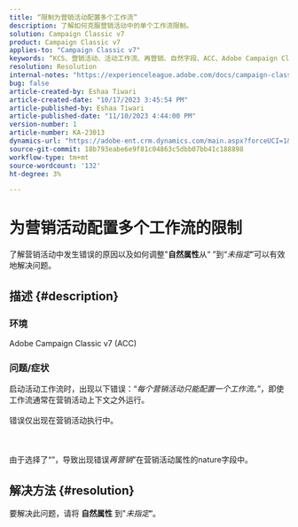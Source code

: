 ```yaml
---
title: “限制为营销活动配置多个工作流”
description: 了解如何克服营销活动中的单个工作流限制。
solution: Campaign Classic v7
product: Campaign Classic v7
applies-to: "Campaign Classic v7"
keywords: “KCS、营销活动、活动工作流、再营销、自然字段、ACC、Adobe Campaign Classic、故障排除”
resolution: Resolution
internal-notes: "https://experienceleague.adobe.com/docs/campaign-classic/using/orchestrating-campaigns/orchestrate-campaigns/marketing-campaign-templates.html?lang=en#general-configuration"
bug: false
article-created-by: Eshaa Tiwari
article-created-date: "10/17/2023 3:45:54 PM"
article-published-by: Eshaa Tiwari
article-published-date: "11/10/2023 4:44:00 PM"
version-number: 1
article-number: KA-23013
dynamics-url: "https://adobe-ent.crm.dynamics.com/main.aspx?forceUCI=1&pagetype=entityrecord&etn=knowledgearticle&id=b4942d3f-046d-ee11-8df0-6045bd006a22"
source-git-commit: 18b793eabe6e9f81c04863c5dbb07bb41c188898
workflow-type: tm+mt
source-wordcount: '132'
ht-degree: 3%

---
```


# 为营销活动配置多个工作流的限制


了解营销活动中发生错误的原因以及如何调整&quot;<b>自然属性</b>从“ ”到“*未指定*”可以有效地解决问题。

## 描述 {#description}


### 环境

Adobe Campaign Classic v7 (ACC)

### 问题/症状

启动活动工作流时，出现以下错误：“*每个营销活动只能配置一个工作流。*”，即使工作流通常在营销活动上下文之外运行。
<br><br>错误仅出现在营销活动执行中。<br><br> <br><br>由于选择了“”，导致出现错误&#x200B;*再营销*”在营销活动属性的nature字段中。<br>

## 解决方法 {#resolution}


要解决此问题，请将 <b>自然属性</b> 到&quot;*未指定*“。
